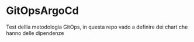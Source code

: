 # GitOpsArgoCd
Test dellla metodologia GitOps, in questa repo vado a definire dei chart che hanno delle dipendenze 

